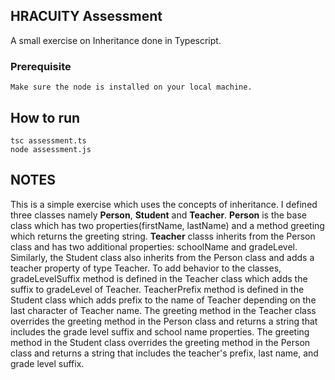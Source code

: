 ## HRACUITY Assessment
A small exercise on Inheritance done in Typescript.

### Prerequisite
    Make sure the node is installed on your local machine.
## How to run
`tsc assessment.ts` <br />
`node assessment.js`

## NOTES
This is a simple exercise which uses the concepts of inheritance. I defined three classes namely **Person**, **Student** and **Teacher**. **Person** is the base class which has two properties(firstName, lastName) and a method greeting which returns the greeting string.
**Teacher** classs inherits from the Person class and has two additional properties: schoolName and gradeLevel. Similarly, the Student class also inherits from the Person class and adds a teacher property of type Teacher.
To add behavior to the classes, gradeLevelSuffix method is defined in the Teacher class which adds the suffix to gradeLevel of Teacher. TeacherPrefix method is defined in the Student class which adds prefix to the name of Teacher depending on the last character of Teacher name. The greeting method in the Teacher class overrides the greeting method in the Person class and returns a string that includes the grade level suffix and school name properties. The greeting method in the Student class overrides the greeting method in the Person class and returns a string that includes the teacher's prefix, last name, and grade level suffix.

